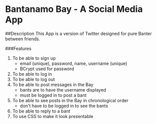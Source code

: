 Bantanamo Bay - A Social Media App
==========================

##Description
This App is a version of Twitter designed for pure Banter between friends.

###Features
1.  To be able to sign up
    -  email (unique), password, name, username (unique)
    -  BCrypt used for password
2.  To be able to log in
3.  To be able to log out
4.  To be able to post messages in the Bay
    -  bants are to have the username displayed
    -  must be logged in to post a bant
5.  To be able to see posts in the Bay in chronological order
    -  don't have to be logged in to see the bants
6.  To be able to reply to a bant
7.  To use CSS to make it look presentable